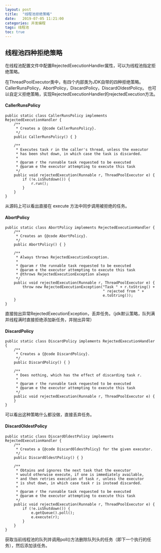 ```yaml
---
layout: post
title:  "线程池拒绝策略"
date:   2019-07-05 11:21:00
categories: 并发编程
tags: 线程池
toc: true
---
```



## 线程池四种拒绝策略

在线程池配置文件中配置RejectedExecutionHandler属性，可以为线程池指定拒绝策略。

<!-- more -->

在ThreadPoolExecutor类中，有四个内部类为JDK自带的四种拒绝策略。CallerRunsPolicy，AbortPolicy，DiscardPolicy，DiscardOldestPolicy。
也可以自定义拒绝策略，实现RejectedExecutionHandler的rejectedExecution方法。



#### CallerRunsPolicy

    public static class CallerRunsPolicy implements RejectedExecutionHandler {
        /**
         * Creates a {@code CallerRunsPolicy}.
         */
        public CallerRunsPolicy() { }

        /**
         * Executes task r in the caller's thread, unless the executor
         * has been shut down, in which case the task is discarded.
         *
         * @param r the runnable task requested to be executed
         * @param e the executor attempting to execute this task
         */
        public void rejectedExecution(Runnable r, ThreadPoolExecutor e) {
            if (!e.isShutdown()) {
                r.run();
            }
        }
    }

从源码上可以看出直接在 execute 方法中同步调用被拒绝的任务。


#### AbortPolicy

    public static class AbortPolicy implements RejectedExecutionHandler {
        /**
         * Creates an {@code AbortPolicy}.
         */
        public AbortPolicy() { }

        /**
         * Always throws RejectedExecutionException.
         *
         * @param r the runnable task requested to be executed
         * @param e the executor attempting to execute this task
         * @throws RejectedExecutionException always
         */
        public void rejectedExecution(Runnable r, ThreadPoolExecutor e) {
            throw new RejectedExecutionException("Task " + r.toString() +
                                                 " rejected from " +
                                                 e.toString());
        }
    }


直接抛出异常RejectedExecutionException，丢弃任务。（jdk默认策略，队列满并线程满时直接拒绝添加新任务，并抛出异常）


#### DiscardPolicy

    public static class DiscardPolicy implements RejectedExecutionHandler {
        /**
         * Creates a {@code DiscardPolicy}.
         */
        public DiscardPolicy() { }

        /**
         * Does nothing, which has the effect of discarding task r.
         *
         * @param r the runnable task requested to be executed
         * @param e the executor attempting to execute this task
         */
        public void rejectedExecution(Runnable r, ThreadPoolExecutor e) {
        }
    }

可以看出这种策略什么都没做，直接丢弃任务。


#### DiscardOldestPolicy

    public static class DiscardOldestPolicy implements RejectedExecutionHandler {
        /**
         * Creates a {@code DiscardOldestPolicy} for the given executor.
         */
        public DiscardOldestPolicy() { }

        /**
         * Obtains and ignores the next task that the executor
         * would otherwise execute, if one is immediately available,
         * and then retries execution of task r, unless the executor
         * is shut down, in which case task r is instead discarded.
         *
         * @param r the runnable task requested to be executed
         * @param e the executor attempting to execute this task
         */
        public void rejectedExecution(Runnable r, ThreadPoolExecutor e) {
            if (!e.isShutdown()) {
                e.getQueue().poll();
                e.execute(r);
            }
        }
    }

获取当前线程池的队列并调用poll()方法删除队列头的任务（即下一个执行的任务），然后添加该任务。

